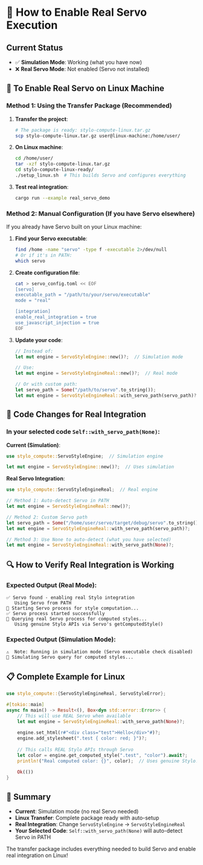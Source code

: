 # 🚀 How to Enable Real Servo Execution

## Current Status
- ✅ **Simulation Mode**: Working (what you have now)
- ❌ **Real Servo Mode**: Not enabled (Servo not installed)

## 🔧 To Enable Real Servo on Linux Machine

### Method 1: Using the Transfer Package (Recommended)

1. **Transfer the project**:
   ```bash
   # The package is ready: stylo-compute-linux.tar.gz
   scp stylo-compute-linux.tar.gz user@linux-machine:/home/user/
   ```

2. **On Linux machine**:
   ```bash
   cd /home/user/
   tar -xzf stylo-compute-linux.tar.gz
   cd stylo-compute-linux-ready/
   ./setup_linux.sh  # This builds Servo and configures everything
   ```

3. **Test real integration**:
   ```bash
   cargo run --example real_servo_demo
   ```

### Method 2: Manual Configuration (If you have Servo elsewhere)

If you already have Servo built on your Linux machine:

1. **Find your Servo executable**:
   ```bash
   find /home -name "servo" -type f -executable 2>/dev/null
   # Or if it's in PATH:
   which servo
   ```

2. **Create configuration file**:
   ```bash
   cat > servo_config.toml << EOF
   [servo]
   executable_path = "/path/to/your/servo/executable"
   mode = "real"

   [integration]
   enable_real_integration = true
   use_javascript_injection = true
   EOF
   ```

3. **Update your code**:
   ```rust
   // Instead of:
   let mut engine = ServoStyleEngine::new()?;  // Simulation mode
   
   // Use:
   let mut engine = ServoStyleEngineReal::new()?;  // Real mode
   
   // Or with custom path:
   let servo_path = Some("/path/to/servo".to_string());
   let mut engine = ServoStyleEngineReal::with_servo_path(servo_path)?;
   ```

## 🎯 Code Changes for Real Integration

### In your selected code `Self::with_servo_path(None)`:

**Current (Simulation)**:
```rust
use stylo_compute::ServoStyleEngine;  // Simulation engine

let mut engine = ServoStyleEngine::new()?;  // Uses simulation
```

**Real Servo Integration**:
```rust
use stylo_compute::ServoStyleEngineReal;  // Real engine

// Method 1: Auto-detect Servo in PATH
let mut engine = ServoStyleEngineReal::new()?;

// Method 2: Custom Servo path
let servo_path = Some("/home/user/servo/target/debug/servo".to_string());
let mut engine = ServoStyleEngineReal::with_servo_path(servo_path)?;

// Method 3: Use None to auto-detect (what you have selected)
let mut engine = ServoStyleEngineReal::with_servo_path(None)?;
```

## 🔍 How to Verify Real Integration is Working

### Expected Output (Real Mode):
```
✅ Servo found - enabling real Stylo integration
   Using Servo from PATH
🚀 Starting Servo process for style computation...
✅ Servo process started successfully
🔄 Querying real Servo process for computed styles...
   Using genuine Stylo APIs via Servo's getComputedStyle()
```

### Expected Output (Simulation Mode):
```
⚠️  Note: Running in simulation mode (Servo executable check disabled)
🔄 Simulating Servo query for computed styles...
```

## 📋 Complete Example for Linux

```rust
use stylo_compute::{ServoStyleEngineReal, ServoStyleError};

#[tokio::main]
async fn main() -> Result<(), Box<dyn std::error::Error>> {
    // This will use REAL Servo when available
    let mut engine = ServoStyleEngineReal::with_servo_path(None)?;
    
    engine.set_html(r#"<div class="test">Hello</div>"#)?;
    engine.add_stylesheet(".test { color: red; }")?;
    
    // This calls REAL Stylo APIs through Servo
    let color = engine.get_computed_style(".test", "color").await?;
    println!("Real computed color: {}", color);  // Uses genuine Stylo!
    
    Ok(())
}
```

## 🎉 Summary

- **Current**: Simulation mode (no real Servo needed)
- **Linux Transfer**: Complete package ready with auto-setup
- **Real Integration**: Change `ServoStyleEngine` → `ServoStyleEngineReal`
- **Your Selected Code**: `Self::with_servo_path(None)` will auto-detect Servo in PATH

The transfer package includes everything needed to build Servo and enable real integration on Linux!
